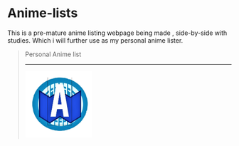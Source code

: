 # Anime-lists
This is a pre-mature anime listing webpage being made , side-by-side with studies. Which i will further use as my personal anime lister.

>  Personal Anime list
>  <hr>
> <a href="/img_src/icon.png">
> <img src="/img_src/icon.png", width="150", height="150"></img></a>
